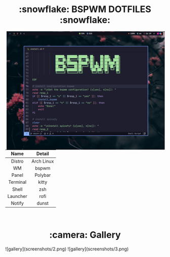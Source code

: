 <h1 align="center"> :snowflake: BSPWM DOTFILES :snowflake: </h1>

<img align="right" src="screenshots/1.png" width="500px">

</br>

| Name | Detail |
| :-------: | :----------: |
| Distro | Arch Linux |
| WM | bspwm |
| Panel | Polybar |
| Terminal | kitty |
| Shell | zsh |
| Launcher | rofi |
| Notify | dunst |

</br>


<h1 align="center"> :camera: Gallery </h1>
![gallery](screenshots/2.png)
![gallery](screenshots/3.png)